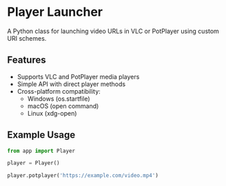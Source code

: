 # Player Launcher

A Python class for launching video URLs in VLC or PotPlayer using custom URI schemes.

## Features

- Supports VLC and PotPlayer media players
- Simple API with direct player methods
- Cross-platform compatibility:
  - Windows (os.startfile)
  - macOS (open command)
  - Linux (xdg-open)

## Example Usage
```py
from app import Player

player = Player()

player.potplayer('https://example.com/video.mp4')
```
